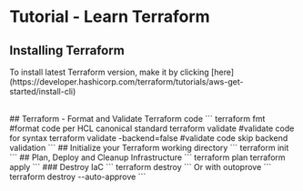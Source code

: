 # Tutorial - Learn Terraform

## Installing Terraform
<p>To install latest Terraform version, make it by clicking [here](https://developer.hashicorp.com/terraform/tutorials/aws-get-started/install-cli)</p> <br>
## Terraform - Format and Validate Terraform code
```
terraform fmt #format code per HCL canonical standard
terraform validate #validate code for syntax
terraform validate -backend=false #validate code skip backend validation
```
## Initialize your Terraform working directory
```
terraform init
```
## Plan, Deploy and Cleanup Infrastructure
```
terraform plan
terraform apply
```
### Destroy IaC
```
terraform destroy 
```
Or with outoprove
```
terraform destroy --auto-approve
```
